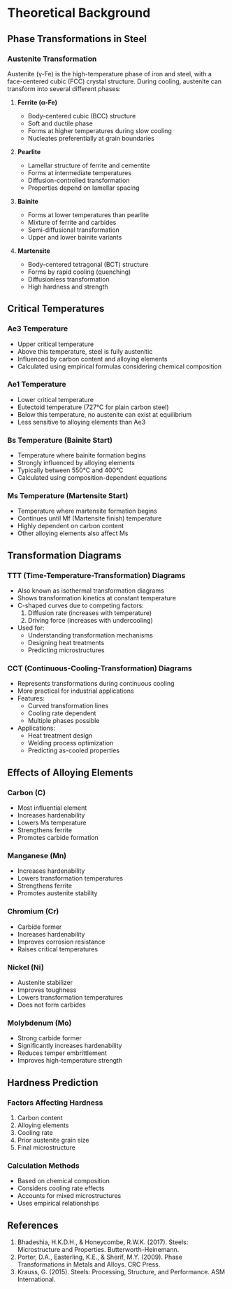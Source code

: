 # Theoretical Background

## Phase Transformations in Steel

### Austenite Transformation
Austenite (γ-Fe) is the high-temperature phase of iron and steel, with a face-centered cubic (FCC) crystal structure. During cooling, austenite can transform into several different phases:

1. **Ferrite (α-Fe)**
   - Body-centered cubic (BCC) structure
   - Soft and ductile phase
   - Forms at higher temperatures during slow cooling
   - Nucleates preferentially at grain boundaries

2. **Pearlite**
   - Lamellar structure of ferrite and cementite
   - Forms at intermediate temperatures
   - Diffusion-controlled transformation
   - Properties depend on lamellar spacing

3. **Bainite**
   - Forms at lower temperatures than pearlite
   - Mixture of ferrite and carbides
   - Semi-diffusional transformation
   - Upper and lower bainite variants

4. **Martensite**
   - Body-centered tetragonal (BCT) structure
   - Forms by rapid cooling (quenching)
   - Diffusionless transformation
   - High hardness and strength

## Critical Temperatures

### Ae3 Temperature
- Upper critical temperature
- Above this temperature, steel is fully austenitic
- Influenced by carbon content and alloying elements
- Calculated using empirical formulas considering chemical composition

### Ae1 Temperature
- Lower critical temperature
- Eutectoid temperature (727°C for plain carbon steel)
- Below this temperature, no austenite can exist at equilibrium
- Less sensitive to alloying elements than Ae3

### Bs Temperature (Bainite Start)
- Temperature where bainite formation begins
- Strongly influenced by alloying elements
- Typically between 550°C and 400°C
- Calculated using composition-dependent equations

### Ms Temperature (Martensite Start)
- Temperature where martensite formation begins
- Continues until Mf (Martensite finish) temperature
- Highly dependent on carbon content
- Other alloying elements also affect Ms

## Transformation Diagrams

### TTT (Time-Temperature-Transformation) Diagrams
- Also known as isothermal transformation diagrams
- Shows transformation kinetics at constant temperature
- C-shaped curves due to competing factors:
  1. Diffusion rate (increases with temperature)
  2. Driving force (increases with undercooling)
- Used for:
  - Understanding transformation mechanisms
  - Designing heat treatments
  - Predicting microstructures

### CCT (Continuous-Cooling-Transformation) Diagrams
- Represents transformations during continuous cooling
- More practical for industrial applications
- Features:
  - Curved transformation lines
  - Cooling rate dependent
  - Multiple phases possible
- Applications:
  - Heat treatment design
  - Welding process optimization
  - Predicting as-cooled properties

## Effects of Alloying Elements

### Carbon (C)
- Most influential element
- Increases hardenability
- Lowers Ms temperature
- Strengthens ferrite
- Promotes carbide formation

### Manganese (Mn)
- Increases hardenability
- Lowers transformation temperatures
- Strengthens ferrite
- Promotes austenite stability

### Chromium (Cr)
- Carbide former
- Increases hardenability
- Improves corrosion resistance
- Raises critical temperatures

### Nickel (Ni)
- Austenite stabilizer
- Improves toughness
- Lowers transformation temperatures
- Does not form carbides

### Molybdenum (Mo)
- Strong carbide former
- Significantly increases hardenability
- Reduces temper embrittlement
- Improves high-temperature strength

## Hardness Prediction

### Factors Affecting Hardness
1. Carbon content
2. Alloying elements
3. Cooling rate
4. Prior austenite grain size
5. Final microstructure

### Calculation Methods
- Based on chemical composition
- Considers cooling rate effects
- Accounts for mixed microstructures
- Uses empirical relationships

## References

1. Bhadeshia, H.K.D.H., & Honeycombe, R.W.K. (2017). Steels: Microstructure and Properties. Butterworth-Heinemann.
2. Porter, D.A., Easterling, K.E., & Sherif, M.Y. (2009). Phase Transformations in Metals and Alloys. CRC Press.
3. Krauss, G. (2015). Steels: Processing, Structure, and Performance. ASM International.

